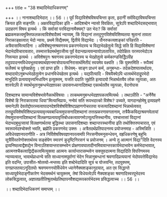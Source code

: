 +++
title = "38 शब्दादिभेदाधिकरणम्"

+++
।। नानाशब्दादिभेदात् ।। 56 ।। पूर्वं विद्याविशेषविषयचिन्ता कृता, इदानीं सर्वविद्याविषयचिन्ता क्रियत इति सङ्गतिः । अक्षरविद्यादिका इति - आदिशब्देन न्यासो विवक्षितः, सूत्रेऽपि शब्दादिभेदसद्भावात् उदाहरणं विषय इत्यर्थः । किं सर्वासां परविद्यानामैक्यम्? उत भेदः? किं सर्वासां ब्रह्मकमकत्वमुक्त्तिफलकत्वाविशेषादैक्यं न्याय्यम्, किं विद्यानां तत्तदुगुणविशेषविशिष्यतया श्रुतानां तावता निराकाङ्क्षत्वात् भेदो न्यायः, प्रथमे विद्यैक्यम्, द्वितीये विद्याभेदः । पौनरुकत्यशङ्कां परिहरति - अत्रैवासामित्यादिना । अविशेषपुनश्श्रवणस्य प्रकरणभेदस्य च विद्याभेदहेतुत्वे सिद्धे सति हि विद्याविशेषाणां भेदाभेदविचारावतारः, तस्मात्तत्रेदमर्थमुपजीव्य पूर्वं वेदान्तप्रत्ययन्यायोऽवतारितः, तदेपेक्षितः परस्परभेदोऽत्र निरूप्यत इत्यर्थः । अविशेषपुनः श्रवणस्य प्रकरणभेदस्य च भेदहोतुत्वे कर्मकाण्डसिद्धिेऽपीह तदुपपादनमविधेयभूतवाक्यार्थज्ञानमात्रोपायत्वनिरासार्थमितीदं स्वयमेव वक्ष्यति । किं युक्त्तमिति - रूपैक्यं फलैक्यं च पूर्वपक्षहेतुः । एवं प्राप्त इति । विधेयम्- साङ्ग प्राधनं कर्म, अनुबन्धाः- तदेकदेशघात्वर्थादयः, शब्दादयोऽनुबन्धभेदहेतुत्वेन प्रधानविधेयहेतव इत्यर्थः । यद्यपीत्यादि - विषयैक्येऽपि धात्वर्थभेदाद्रूपभेदो माभूदिति प्रत्ययावृत्त्यभिधायिन इत्युक्त्तम्, यजति ददाति जुहोति इत्यादयो भिन्नार्थतयैव लोक व्युत्पन्नाः, अतः शास्त्रेऽपि ते स्वार्थभूतानुबन्धभेदज्ञापका उपासनध्यानादिशब्दा एकार्थततैव व्युत्पन्नाः, वेदनोपास

दिशब्दाश्च सामान्यविशेषभावेनैकार्थविषयाः । तत्कथमनुबन्धभेदज्ञापकत्वमित्यर्थः । तथाऽपीति - "अर्नेनैव विशेषो हि निराकारतया धिया"मित्याभिप्रायः, नन्वेवं सति रूपभदात्को विशेषः? उच्यते, यागदानहोमेषु द्रव्यग्रहणे समानेऽपि देवतोद्दोपरस्वत्वापादनदेशविशेषविशिष्टप्रहाणगोचरतया यजत्यादिशब्दानां भिन्नार्थत्ववत् तत्तद्रूपविशेषविशिष्टप्रत्ययावृत्त्यवबाधित्वमुपासनादिशब्दानां तत्तत्प्रकरणावगतानाम्, तत्रैकैकविद्याश्रवणवेलायां तेषामुपासनादिशब्दानां विलक्षणप्रत्ययावृत्तिबोधकत्वावगमोऽप्युत्पत्तिस्थानीयः, पश्चात्तासां विद्यानां भेदाभदबुभुत्सायां विलक्षणार्थतया बुद्धिस्था उपासनादिशब्दाः शब्दान्तरस्थानीया इति तथोक्त्तिरुपचारात्, एवं स्वरूपभेदश्चोक्त्तो भवति, ब्रह्मेति प्रकरणभेद उक्त्तः । अत्रैतदर्थप्रतिपादनस्य प्रयोजनमाह - अस्मिन्निति । अविधेयज्ञानपराणीति - अत्र निर्विशेषविषयज्ञानपरत्वमपि निरसनीयमनुसन्धेयन्, वह्रधिकरणेषु बहुभिः सूत्रैर्विस्तरेणोक्त्तार्थस्य सङ्क्षेपेण स्मारणं कुदृष्टिनिरसनं च प्रयोजनम् । अन्ये तु आत्मानं विद्या"दिति वेदनस्य द्रव्यनिष्ठत्वाद्वैशद्येन विनाऽतिशयान्तरासम्भवेन प्रोक्षणावघातादीनामिवावान्तरकार्यभेदाभावेन कर्मभेदाभावात्, आत्मनश्चैकत्वाद्विद्यैकत्वमित्युक्त्वा आत्मनः कार्यान्तरासम्भवेन सक्त्तुवदात्मना विद्यादिति विपरिणमस्य न्याय्यत्वात्, भावार्थप्राधान्ये सति साध्यानामपूर्वाणां भेदेन भिन्नानुबन्धानां श्रवणादिप्रत्ययानां भेदोपपत्तेर्विद्याभेदः इति वदन्ति, उपासीत-श्रोतव्यो-मन्तव्यः इति शब्देभेदादिति सूत्रं च योजयन्ति, तदयुक्त्तम्, रागप्राप्ततयाऽनूदितयोः श्रवणमननयोर्विधेयेन ध्यानेनैक्यशङ्कानुदयात्, अत एव सिद्धान्ते साध्यापूर्वभेदाङ्गीकारेण भेदसमर्थनं चायुक्त्तम्, तेषां विधेयत्वेऽपि नैक्यशङ्का श्रवणादिस्वरपूभेदस्य लोकसिद्धत्वात्, अज्ञातप्रतीतिश्रुतार्थप्रतिष्ठापनवैशद्यरूपकार्यभेदस्य प्रसिद्धत्वाच्च ।। 56 ।।

।। शब्दादिभेदाधिकरणं समाप्तम् ।।

